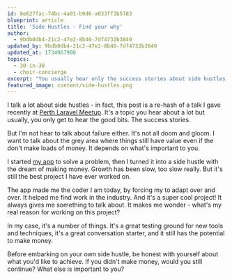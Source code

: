 ```yaml
---
id: 8e627fac-74bc-4a91-b9d6-a033ff3b5783
blueprint: article
title: 'Side Hustles - Find your why'
author:
  - 9bdb0db4-21c2-47e2-8b40-7df4732b3849
updated_by: 9bdb0db4-21c2-47e2-8b40-7df4732b3849
updated_at: 1734967900
topics:
  - 30-in-30
  - choir-concierge
excerpt: "You usually hear only the success stories about side hustles. I want to talk about the grey area, where things that don't make money still have value."
featured_image: content/side-hustles.png
---
```

I talk a lot about side hustles - in fact, this post is a re-hash of a talk I gave recently at [Perth Laravel Meetup](https://laravelperth.au/). It's a topic you hear about a lot but usually, you only get to hear the good bits. The success stories. 

But I'm not hear to talk about failure either. It's not all doom and gloom. I want to talk about the grey area where things still have value even if the don't make loads of money. It depends on what's important to you.

I started [my app](/choir-concierge-an-intro-to-my-side-hustle) to solve a problem, then I turned it into a side hustle with the dream of making money. Growth has been slow, too slow really. But it's still the best project I have ever worked on.

The app made me the coder I am today, by forcing my to adapt over and over. It helped me find work in the industry. And it's a super cool project! It always gives me something to talk about. It makes me wonder - what's my real reason for working on this project?

In my case, it's a number of things. It's a great testing ground for new tools and techniques, it's a great conversation starter, and it still has the potential to make money. 

Before embarking on your own side hustle, be honest with yourself about what you'd like to achieve. If you didn't make money, would you still continue? What else is important to you?